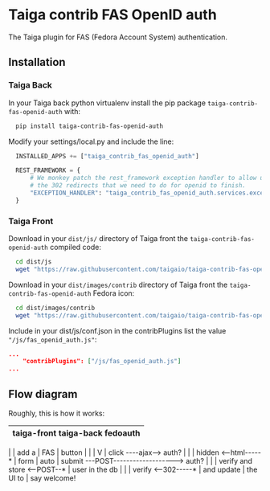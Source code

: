 Taiga contrib FAS OpenID auth
=========================

The Taiga plugin for FAS (Fedora Account System) authentication.

Installation
------------

### Taiga Back

In your Taiga back python virtualenv install the pip package `taiga-contrib-fas-openid-auth` with:

```bash
  pip install taiga-contrib-fas-openid-auth
```

Modify your settings/local.py and include the line:

```python
  INSTALLED_APPS += ["taiga_contrib_fas_openid_auth"]

  REST_FRAMEWORK = {
      # We monkey patch the rest_framework exception handler to allow us to do
      # the 302 redirects that we need to do for openid to finish.
      "EXCEPTION_HANDLER": "taiga_contrib_fas_openid_auth.services.exception_handler",
  }
```

### Taiga Front

Download in your `dist/js/` directory of Taiga front the `taiga-contrib-fas-openid-auth` compiled code:

```bash
  cd dist/js
  wget "https://raw.githubusercontent.com/taigaio/taiga-contrib-fas-openid-auth/$(pip show taiga-contrib-fas-openid-auth | awk '/^Version: /{print $2}')/front/dist/fas_openid_auth.js"
```

Download in your `dist/images/contrib` directory of Taiga front the `taiga-contrib-fas-openid-auth` Fedora icon:

```bash
  cd dist/images/contrib
  wget "https://raw.githubusercontent.com/taigaio/taiga-contrib-fas-openid-auth/$(pip show taiga-contrib-fas-openid-auth | awk '/^Version: /{print $2}')/front/images/contrib/fedora-logo.png"
```

Include in your dist/js/conf.json in the contribPlugins list the value `"/js/fas_openid_auth.js"`:

```json
...
    "contribPlugins": ["/js/fas_openid_auth.js"]
...
```

Flow diagram
------------

Roughly, this is how it works:

  | taiga-front       taiga-back       fedoauth
  | -------------------------------------------
  |
  |   add a
  |    FAS
  |   button
  |     |
  |     V
  |   click ----ajax--> auth?
  |                      |
  |   hidden <--html-----*
  |    form
  |    auto
  |   submit ---POST-------------------> auth?
  |                                        |
  |              verify and store <--POST--*
  |               user in the db
  |                     |
  |   verify <--302-----*
  |   and update
  |   the UI to
  |   say welcome!
